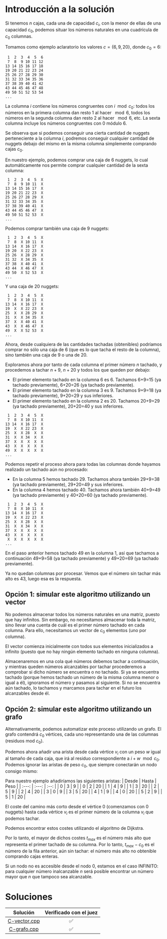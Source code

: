 # Introducción a la solución

Si tenemos $n$ cajas, cada una de capacidad $c_i$, con la menor de ellas de una
capacidad $c_0$, podemos situar los números naturales en una cuadrícula de
$c_0$ columnas.

Tomamos como ejemplo aclaratorio los valores $c = \{6, 9, 20\}$, donde $c_0 = 6$:

```
 1  2  3  4  5  6
 7  8  9 10 11 12
13 14 15 16 17 18
19 20 21 22 23 24
25 26 27 28 29 30
31 32 33 34 35 36
37 38 39 40 41 42
43 44 45 46 47 48
49 50 51 52 53 54
...
```

La columna $i$ contiene los números congruentes con $i \mod c_0$: todos los
números en la primera columna dan resto 1 al hacer $\mod 6$, todos los números
en la segunda columna dan resto 2 al hacer $\mod 6$, etc. La sexta columna
incluye los números congruentes con 0 módulo 6.

Se observa que si podemos conseguir una cierta cantidad de nuggets
perteneciente a la columna $i$, podremos conseguir cualquier cantidad de
nuggets debajo del mismo en la misma columna simplemente comprando cajas
$c_0$.

En nuestro ejemplo, podemos comprar una caja de 6 nuggets, lo cual
automáticamente nos permite comprar cualquier cantidad de la sexta columna:

```
 1  2  3  4  5  X
 7  8  9 10 11  X
13 14 15 16 17  X
19 20 21 22 23  X
25 26 27 28 29  X
31 32 33 34 35  X
37 38 39 40 41  X
43 44 45 46 47  X
49 50 51 52 53  X
...
```

Podemos comprar también una caja de 9 nuggets:
```
 1  2  3  4  5  X
 7  8  X 10 11  X
13 14  X 16 17  X
19 20  X 22 23  X
25 26  X 28 29  X
31 32  X 34 35  X
37 38  X 40 41  X
43 44  X 46 47  X
49 50  X 52 53  X
...
```

Y una caja de 20 nuggets:
```
 1  2  3  4  5  X
 7  8  X 10 11  X
13 14  X 16 17  X
19  X  X 22 23  X
25  X  X 28 29  X
31  X  X 34 35  X
37  X  X 40 41  X
43  X  X 46 47  X
49  X  X 52 53  X
...
```

Ahora, desde cualquiera de las cantidades tachadas (obtenibles) podríamos
comprar no sólo una caja de 6 (que es lo que tacha el resto de la columna),
sino también una caja de 9 o una de 20.

Exploramos ahora por tanto de cada columna el primer número $n$ tachado, y
procedemos a tachar $n + 9$, $n + 20$ y todos los que queden por debajo:
- El primer elemento tachado en la columna 6 es 6. Tachamos 6+9=15 (ya tachado
  previamente), 6+20=26 (ya tachado previamente).
- El primer elemento tachado en la columna 3 es 9. Tachamos 9+9=18 (ya tachado
  previamente), 9+20=29 y sus inferiores.
- El primer elemento tachado en la columna 2 es 20. Tachamos 20+9=29 (ya
  tachado previamente), 20+20=40 y sus inferiores.
```
 1  2  3  4  5  X
 7  8  X 10 11  X
13 14  X 16 17  X
19  X  X 22 23  X
25  X  X 28  X  X
31  X  X 34  X  X
37  X  X  X  X  X
43  X  X  X  X  X
49  X  X  X  X  X
...
```

Podemos repetir el proceso ahora para todas las columnas donde hayamos
realizado un tachado aún no procesado:
- En la columna 5 hemos tachado 29. Tachamos ahora también 29+9=38 (ya tachado
  previamente), 29+20=49 y sus inferiores.
- En la columna 4 hemos tachado 40. Tachamos ahora también 40+9=49 (ya tachado
  previamente) y 40+20=60 (ya tachado previamente).
```
 1  2  3  4  5  X
 7  8  X 10 11  X
13 14  X 16 17  X
19  X  X 22 23  X
25  X  X 28  X  X
31  X  X 34  X  X
37  X  X  X  X  X
43  X  X  X  X  X
 X  X  X  X  X  X
...
```

En el paso anterior hemos tachado 49 en la columna 1, así que tachamos a
continuación 49+9=58 (ya tachado previamente) y 49+20=69 (ya tachado
previamente).

Ya no quedan columnas por procesar. Vemos que el número sin tachar más alto es
43, luego esa es la respuesta.

## Opción 1: simular este algoritmo utilizando un vector
No podemos almacenar todos los números naturales en una matriz, puesto que hay
infinitos. Sin embargo, no necesitamos almacenar toda la matriz, sino llevar
una cuenta de cuál es el primer número tachado en cada columna. Para ello,
necesitamos un vector de $c_0$ elementos (uno por columna).

El vector comienza inicialmente con todos sus elementos inicializados a
infinito (puesto que no hay ningún elemento tachado en ninguna columna).

Almacenaremos en una cola qué números debemos tachar a continuación, y mientras
queden números alcanzables por tachar procederemos a comprobar si dicho número
se encuentra o no tachado. Si ya se encuentra tachado (porque hemos tachado un
número de la misma columna menor o igual a él), ignoramos el número y pasamos
al siguiente. Si no se encuentra aún tachado, lo tachamos y marcamos para
tachar en el futuro los alcanzables desde él.

## Opción 2: simular este algoritmo utilizando un grafo
Alternativamente, podemos automatizar este proceso utilizando un grafo. El
grafo contendrá $c_0$ vértices, cada uno representando una de las columnas
(residuos mod $c_0$).

Podemos ahora añadir una arista desde cada vértice $v_i$ con un peso $w$ igual
al tamaño de cada caja, que irá al residuo correspondiente a $i + w \mod c_0$.
Podemos ignorar las aristas de peso $c_0$, que siempre conectarán un nodo
consigo mismo:

Para nuestro ejemplo añadiríamos las siguientes aristas:
| Desde | Hasta | Peso |
| :---: | :---: | :--: |
| 0     | 3     |  9   |
| 0     | 2     |  20  |
| 1     | 4     |  9   |
| 1     | 3     |  20  |
| 2     | 5     |  9   |
| 2     | 4     |  20  |
| 3     | 0     |  9   |
| 3     | 5     |  20  |
| 4     | 1     |  9   |
| 4     | 0     |  20  |
| 5     | 2     |  9   |
| 5     | 1     |  20  |

El coste del camino más corto desde el vértice 0 (comenzamos con 0 nuggets)
hasta cada vértice $v_i$ es el primer número de la columna $v_i$ que podemos
tachar.

Podemos encontrar estos costes utilizando el algoritmo de Dijkstra.

Por lo tanto, el mayor de dichos costes $t_{max}$ es el número más alto que
representa el primer tachado de su columna. Por lo tanto, $t_{max} - c_0$ es el
número de la fila anterior, aún sin tachar: el número más alto no obtenible
comprando cajas enteras.

Si un nodo no es accesible desde el nodo 0, estamos en el caso INFINITO: para
cualquier número inalcanzable $n$ será posible encontrar un número mayor que
$n$ que tampoco sea alcanzable.

# Soluciones

| Solución | Verificado con el juez |
| :------: | :--------------------: |
| [C-vector.cpp](src/C-vector.cpp) | :white_check_mark: |
| [C-grafo.cpp](src/C-grafo.cpp) | :white_check_mark: |

